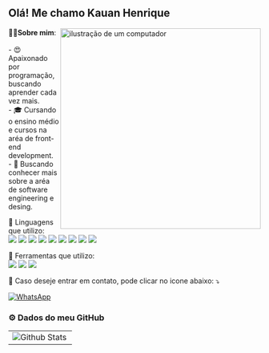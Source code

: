 
## Olá! Me chamo Kauan Henrique

<img src="https://raw.githubusercontent.com/MicaelliMedeiros/micaellimedeiros/master/image/computer-illustration.png" alt="ilustração de um computador" min-width="400px" max-width="400px" width="400px" align="right">

<p align="left"> 
  🤷‍♂️<strong>Sobre mim</strong>:<br>
  <br>
  - 😍 Apaixonado por programação, buscando aprender cada vez mais.<br>
  - 🎓 Cursando o ensino médio e cursos na aréa de front-end development.<br>
  - 🌱 Buscando conhecer mais sobre a aréa de software engineering e desing.
</p>

<p align="left">
  🚀 Linguagens que utilizo:<br>
  <img src="https://img.shields.io/badge/HTML5-E34F26?style=for-the-badge&logo=html5&logoColor=white">
  <img src="https://img.shields.io/badge/CSS3-1572B6?style=for-the-badge&logo=css3&logoColor=white">
  <img src="https://img.shields.io/badge/JavaScript-F7DF1E?style=for-the-badge&logo=javascript&logoColor=black">
  <img src="https://img.shields.io/badge/Node.js-43853D?style=for-the-badge&logo=node.js&logoColor=white">
  <img src="https://img.shields.io/badge/TypeScript-007ACC?style=for-the-badge&logo=typescript&logoColor=white">
  <img src="https://img.shields.io/badge/Express.js-404D59?style=for-the-badge">
  <img src="https://img.shields.io/badge/React-20232A?style=for-the-badge&logo=react&logoColor=61DAFB">
  <img src="https://img.shields.io/badge/React_Native-20232A?style=for-the-badge&logo=react&logoColor=61DAFB">
  <img src="https://img.shields.io/badge/Laravel-FF2D20?style=for-the-badge&logo=laravel&logoColor=white">
</p>

<p align="left">
  💼 Ferramentas que utilizo: <br>
  <img src="https://img.shields.io/badge/Figma-F24E1E?style=for-the-badge&logo=figma&logoColor=white">
  <img src="https://img.shields.io/badge/PhpStorm-000000.svg?style=for-the-badge&logo=PhpStorm&logoColor=white">
  <img src="https://img.shields.io/badge/Visual_Studio_Code-0078D4?style=for-the-badge&logo=visual%20studio%20code&logoColor=white">
</p>

<p align="left">
  💌 Caso deseje entrar em contato, pode clicar no icone abaixo: ⤵️
</p>

<p align="left">
  <a href="https://wa.link/ras1xy" title="WhatsApp">
  <img src="https://img.shields.io/badge/-WhatsApp-25d366?style=flat-square&labelColor=25d366&logo=whatsapp&logoColor=white&link=API-DO-SEU-WHATSAPP" alt="WhatsApp"/></a>
</p>

### ⚙️ Dados do meu GitHub

<table>
  <tr>
    <td>
      <img
        align="left"
        src="https://github-readme-stats.vercel.app/api?username=rickIkauan&theme=dark&hide_border=false&include_all_commits=true"
        alt="Github Stats"
      />
    </td>
  </tr>
</table>
